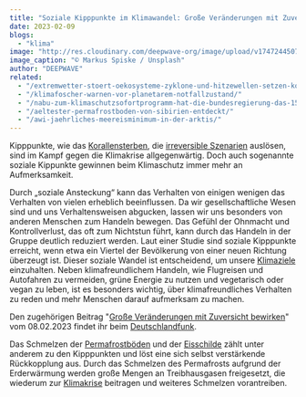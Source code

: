 ```yaml
---
title: "Soziale Kipppunkte im Klimawandel: Große Veränderungen mit Zuversicht bewirken"
date: 2023-02-09
blogs: 
  - "klima"
image: "http://res.cloudinary.com/deepwave-org/image/upload/v1747244507/deepwave.org/markus-spiske-1AaRGN_vyq0-unsplash-scaled.jpg"
image_caption: "© Markus Spiske / Unsplash"
author: "DEEPWAVE"
related: 
  - "/extremwetter-stoert-oekosysteme-zyklone-und-hitzewellen-setzen-korallen-zu/"
  - "/klimafoscher-warnen-vor-planetarem-notfallzustand/"
  - "/nabu-zum-klimaschutzsofortprogramm-hat-die-bundesregierung-das-15-grad-limit-aufgegeben/"
  - "/aeltester-permafrostboden-von-sibirien-entdeckt/"
  - "/awi-jaehrliches-meereisminimum-in-der-arktis/"
---
```


Kipppunkte, wie das [Korallensterben](https://www.deepwave.org/extremwetter-stoert-oekosysteme-zyklone-und-hitzewellen-setzen-korallen-zu/), die [irreversible Szenarien](https://www.deepwave.org/klimafoscher-warnen-vor-planetarem-notfallzustand/) auslösen, sind im Kampf gegen die Klimakrise allgegenwärtig. Doch auch sogenannte soziale Kippunkte gewinnen beim Klimaschutz immer mehr an Aufmerksamkeit.

Durch „soziale Ansteckung“ kann das Verhalten von einigen wenigen das Verhalten von vielen erheblich beeinflussen. Da wir gesellschaftliche Wesen sind und uns Verhaltensweisen abgucken, lassen wir uns besonders von anderen Menschen zum Handeln bewegen. Das Gefühl der Ohnmacht und Kontrollverlust, das oft zum Nichtstun führt, kann durch das Handeln in der Gruppe deutlich reduziert werden. Laut einer Studie sind soziale Kipppunkte erreicht, wenn etwa ein Viertel der Bevölkerung von einer neuen Richtung überzeugt ist. Dieser soziale Wandel ist entscheidend, um unsere [Klimaziele](https://www.deepwave.org/nabu-zum-klimaschutzsofortprogramm-hat-die-bundesregierung-das-15-grad-limit-aufgegeben/) einzuhalten. Neben klimafreundlichem Handeln, wie Flugreisen und Autofahren zu vermeiden, grüne Energie zu nutzen und vegetarisch oder vegan zu leben, ist es besonders wichtig, über klimafreundliches Verhalten zu reden und mehr Menschen darauf aufmerksam zu machen.

Den zugehörigen Beitrag "[Große Veränderungen mit Zuversicht bewirken](https://www.deutschlandfunk.de/soziale-kipppunkte-klimawandel-100.html#Einzelne)" vom 08.02.2023 findet ihr beim [Deutschlandfunk](https://www.deutschlandfunk.de/).

Das Schmelzen der [Permafrostböden](https://www.deepwave.org/aeltester-permafrostboden-von-sibirien-entdeckt/) und der [Eisschilde](https://www.deepwave.org/awi-jaehrliches-meereisminimum-in-der-arktis/) zählt unter anderem zu den Kipppunkten und löst eine sich selbst verstärkende Rückkopplung aus. Durch das Schmelzen des Permafrosts aufgrund der Erderwärmung werden große Mengen an Treibhausgasen freigesetzt, die wiederum zur [Klimakrise](https://www.deepwave.org/die-ozeane/klimawandel/) beitragen und weiteres Schmelzen vorantreiben.
